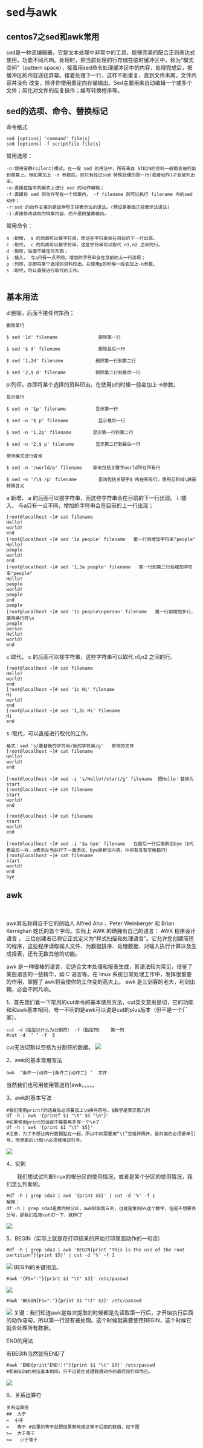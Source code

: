 # sed与awk


##  centos7之sed和awk常用

sed是一种流编辑器，它是文本处理中非常中的工具，能够完美的配合正则表达式使用，功能不同凡响。处理时，把当前处理的行存储在临时缓冲区中，称为“模式空间”（pattern space），接着用sed命令处理缓冲区中的内容，处理完成后，把缓冲区的内容送往屏幕。接着处理下一行，这样不断重复，直到文件末尾。文件内容并没有 改变，除非你使用重定向存储输出。Sed主要用来自动编辑一个或多个文件；简化对文件的反复操作；编写转换程序等。

## sed的选项、命令、替换标记
命令格式
```
sed [options] 'command' file(s)
sed [options] -f scriptfile file(s)
```

常用选项：
```
-n∶使用安静(silent)模式。在一般 sed 的用法中，所有来自 STDIN的资料一般都会被列出到萤幕上。但如果加上 -n 参数后，则只有经过sed 特殊处理的那一行(或者动作)才会被列出来。
-e∶直接在指令列模式上进行 sed 的动作编辑；
-f∶直接将 sed 的动作写在一个档案内， -f filename 则可以执行 filename 内的sed 动作；
-r∶sed 的动作支援的是延伸型正规表示法的语法。(预设是基础正规表示法语法)
-i∶直接修改读取的档案内容，而不是由萤幕输出。   
 ```

常用命令：

```
a ∶新增， a 的后面可以接字符串，而这些字符串会在目前的下一行出现。
c ∶取代， c 的后面可以接字符串，这些字符串可以取代 n1,n2 之间的行。
d ∶删除，后面不接任何东西；
i ∶插入， 与a只有一点不同，增加的字符串会在目前的上一行出现；
p ∶列印，亦即将某个选择的资料印出。在使用p的时候一般会加上-n参数。
s ∶取代，可以直接进行取代的工作。
　　
```
## 基本用法

d∶删除，后面不接任何东西；
```
删除某行
  
$ sed '1d' filename               删除第一行
 
$ sed '$ d' filename              删除最后一行
 
$ sed '1,2d' filename            删除第一行到第二行
 
$ sed '2,$ d' filename           删除第二行到最后一行
```

p∶列印，亦即将某个选择的资料印出。在使用p的时候一般会加上-n参数。
```
显示某行
 
$ sed -n '1p' filename           显示第一行
 
$ sed -n '$ p' filename           显示最后一行
 
$ sed -n '1,2p' filename        显示第一行到第二行
 
$ sed -n '2,$ p' filename        显示第二行到最后一行
 
使用模式进行查询
 
$ sed -n '/world/p' filename    查询包括关键字world所在所有行
 
$ sed -n '/\$ /p' filename        查询包括关键字$ 所在所有行，使用反斜线\屏蔽特殊含义
```

a∶新增， a 的后面可以接字符串，而这些字符串会在目前的下一行出现。
i ∶插入， 与a只有一点不同，增加的字符串会在目前的上一行出现；
```
[root@localhost ~]# cat filename
Hello!
world!
end
[root@localhost ~]# sed '1a people' filename   第一行后增加字符串"people"
Hello!
people
world!
end
[root@localhost ~]# sed '1,3a people' filename   第一行到第三行后增加字符串"people"
Hello!
people
world!
people
end
people
[root@localhost ~]# sed '1i people\nperson' filename   第一行前增加多行，使用换行符\n
people
person
Hello!
world!
end
```

c∶取代， c 的后面可以接字符串，这些字符串可以取代 n1,n2 之间的行。
```
[root@localhost ~]# cat filename
Hello!
world!
end
[root@localhost ~]# sed '1c Hi' filename
Hi
world!
end
[root@localhost ~]# sed '1,2c Hi' filename
Hi
end
```

s ∶取代，可以直接进行取代的工作。
```
格式：sed 's/要替换的字符串/新的字符串/g'   修改的文件
[root@localhost ~]# cat filename
Hello!
world!
end
```
```
[root@localhost ~]# sed -i 's/Hello!/start/g' filename  把Hello！替换为start
[root@localhost ~]# cat filename
start
world!
end
 ```
 ```
[root@localhost ~]# cat filename
start
world!
end
```
```
[root@localhost ~]# sed -i '$a bye' filename   在最后一行后面新加bye（$代表最后一样，a表示在当前行下一面添加，bye是新加内容，中间有没有空格都行）
[root@localhost ~]# cat filename
start
world!
end
bye
```

## awk
　　

awk其名称得自于它的创始人 Alfred Aho 、Peter Weinberger 和 Brian Kernighan 姓氏的首个字母。实际上 AWK 的确拥有自己的语言： AWK 程序设计语言 ， 三位创建者已将它正式定义为“样式扫描和处理语言”。它允许您创建简短的程序，这些程序读取输入文件、为数据排序、处理数据、对输入执行计算以及生成报表，还有无数其他的功能。

awk 是一种很棒的语言，它适合文本处理和报表生成，其语法较为常见，借鉴了某些语言的一些精华，如 C 语言等。在 linux 系统日常处理工作中，发挥很重要的作用，掌握了 awk将会使你的工作变的高大上。 awk 是三剑客的老大，利剑出鞘，必会不同凡响。

1、首先我们看一下常用的cut命令的基本使用方法，cut英文意思是切，它的功能和和awk基本相同，唯一不同的是awk可以说是cut的plus版本（但不是一个厂家）。

```
cut -d（指定以什么为分割符） -f（指定列）   第一列
#cut -d  ‘ ’ -f  5
```
cut无法切割以空格为分割符的数据。
<a data-fancybox title="" href="http://blog.colastar.club/static/images/awk_cut.png">![](http://blog.colastar.club/static/images/awk_cut.png)</a>

 2、awk的基本常用写法

```
awk  ‘条件一{动作一}条件二{动作二} ’  文件
```
当然我们也可用使用管道符|awk。。。。。


3、awk的基本写法

```
#我们使用printf的话最后必须要加上\n换号符号，$数字是表示第几列
df -h | awk '{printf $1 "\t" $5 "\n"}'
#如果使用print的话就不需要再多写一个\n了
df -h | awk '{print $1 "\t" $5}'
#注意，为了不想让两行数据黏在一起，所以中间需要用“\t”空格符隔开。最外面的必须是单引号，而里面的\t和\n必须使用双引号。
```
<a data-fancybox title="" href="http://blog.colastar.club/static/images/awk2.png">![](http://blog.colastar.club/static/images/awk2.png)</a>

4、实例

　　我们想试试判断linux的根分区的使用情况，或者是某个分区的使用情况，我们怎么判断呢。

```
#df -h | grep sda3 | awk '{print $5}' | cut -d '%' -f 1
解释：
df -h | grep sda3是我的根分区，awk抓取第五列，也就是拿到6%这个数字，但是不想要百分号，那我们在用cut切一下，就OK了
```
<a data-fancybox title="" href="http://blog.colastar.club/static/images/awk3.png">![](http://blog.colastar.club/static/images/awk3.png)</a>

5、BEGIN（实际上就是在打印结果的开始打印里面动作的一句话）

```
#df -h | grep sda3 | awk 'BEGIN{print "This is the use of the root partition"}{print $5}' | cut -d '%' -f 1
```
<a data-fancybox title="" href="http://blog.colastar.club/static/images/awk4.png">![](http://blog.colastar.club/static/images/awk4.png)</a>
BEGIN的关键用法。

```
#awk '{FS=":"}{print $1 "\t" $3}' /etc/passwd
```
<a data-fancybox title="" href="http://blog.colastar.club/static/images/awk5.png">![](http://blog.colastar.club/static/images/awk5.png)</a>
```
#awk 'BEGIN{FS=":"}{print $1 "\t" $3}' /etc/passwd
```
<a data-fancybox title="" href="http://blog.colastar.club/static/images/awk6.png">![](http://blog.colastar.club/static/images/awk6.png)</a>
关键：我们知道awk是每次提取的时候都是先读取第一行后，才开始执行后面的动作语句，所以第一行没有被处理。这个时候就需要使用BEGIN，这个时候它就会处理所有数据。

END的用法

有BEGIN当然就有END了

```
#awk 'END{print"END!!!"}{print $1 "\t" $3}' /etc/passwd
#和BEGIN的用法基本相同，只不过是在处理数据动作的最后加打印而已。
```
<a data-fancybox title="" href="http://blog.colastar.club/static/images/awk7.png">![](http://blog.colastar.club/static/images/awk7.png)</a>

 

6、关系运算符

```
关系运算符
##  大于
<  小于
=   等于 #这里的等于就把结果都改成这等于后面的数值，如下图
>=  大于等于
<=   小于等于　
 ```